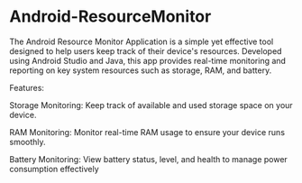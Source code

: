 # Android-ResourceMonitor
The Android Resource Monitor Application is a simple yet effective tool designed to help users keep track of their device's resources. Developed using Android Studio and Java, this app provides real-time monitoring and reporting on key system resources such as storage, RAM, and battery.

Features:

Storage Monitoring: Keep track of available and used storage space on your device.

RAM Monitoring: Monitor real-time RAM usage to ensure your device runs smoothly.

Battery Monitoring: View battery status, level, and health to manage power consumption effectively
